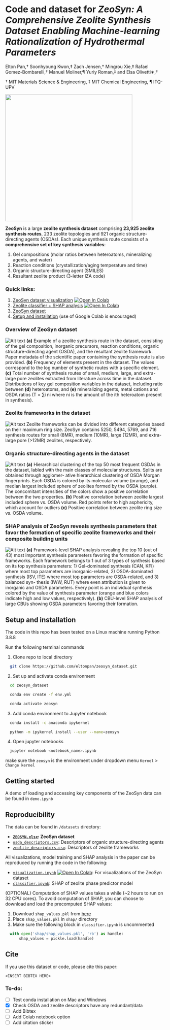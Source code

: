 # Code and dataset for *ZeoSyn: A Comprehensive Zeolite Synthesis Dataset Enabling Machine-learning Rationalization of Hydrothermal Parameters*

Elton Pan,† Soonhyoung Kwon,‡ Zach Jensen,† Mingrou Xie,‡ Rafael Gomez-Bombarelli,† Manuel Moliner,¶ Yuriy Roman,‡ and Elsa Olivetti∗,†

† MIT Materials Science & Engineering, ‡ MIT Chemical Engineering, ¶ ITQ-UPV

<img src="/figures/TOC.png" width="400"/> 

**ZeoSyn** is a large **zeolite synthesis dataset** comprising **23,925 zeolite synthesis routes**, 233 zeolite topologies and 921 organic structure-directing agents (OSDAs).
Each unique synthesis route consists of a **comprehensive set of key synthesis variables**:
1. Gel compositions (molar ratios between heteroatoms, mineralizing agents, and water)
2. Reaction conditions (crystallization/aging temperature and time)
3. Organic structure-directing agent (SMILES)
4. Resultant zeolite product (3-letter IZA code)

### Quick links:

1. [ZeoSyn dataset visualization](/visualization.ipynb) [![Open In Colab](https://colab.research.google.com/assets/colab-badge.svg)](https://colab.research.google.com/drive/1yUN0HfLVGgvQfThnRSFJjWw1Xwyncg0s?usp=sharing)
2. [Zeolite classifier + SHAP analysis](/classifier.ipynb) [![Open In Colab](https://colab.research.google.com/assets/colab-badge.svg)]()
3. [ZeoSyn dataset](/dataset/ZEOSYN.xlsx)
4. [Setup and installation](#setup-and-installation) (use of Google Colab is encouraged)

### Overview of ZeoSyn dataset
![Alt text](/figures/overview.png "overview")
**(a)** Example of a zeolite synthesis route in the
dataset, consisting of the gel composition, inorganic precursors, reaction conditions, organic
structure-directing agent (OSDA), and the resultant zeolite framework. Paper metadata of
the scientific paper containing the synthesis route is also provided. **(b)** Frequency of elements
present in the dataset. The values correspond to the log number of synthetic routes with a
specific element. **(c)** Total number of synthesis routes of small, medium, large, and extra-large pore zeolites extracted from literature across time in the dataset. Distributions of key gel composition variables in the dataset, including ratio between **(d)** heteroatoms, and **(e)**
mineralizing agents, metal cations and OSDA ratios (T = ∑i ni where ni is the amount of the ith heteroatom present in synthesis).

### Zeolite frameworks in the dataset
![Alt text](/figures/zeo_distribution_by_zeotype_pore.png "frameworks")
Zeolite frameworks can be divided into different categories based on their maximum ring
size. ZeoSyn contains 5250, 5494, 5769, and 716 synthesis routes for small (8MR), medium
(10MR), large (12MR), and extra-large pore (>12MR) zeolites, respectively.

### Organic structure-directing agents in the dataset
![Alt text](/figures/osda_hierarchy.png "osda")
**(a)** Hierarchical clustering of the top 50 most frequent OSDAs in the dataset,
labled with the main classes of molecular structures. Splits are obtained through agglomer-
ative hierarchical clustering of OSDA Morgan fingerprints. Each OSDA is colored by its
molecular volume (orange), and median largest included sphere of zeolites formed by the
OSDA (purple). The concomitant intensities of the colors show a positive correlation between the two properties. **(b)** Positive correlation between zeolite largest included sphere vs.
OSDA volume. Red points refer to high asphericity, which account for outliers **(c)** Positive
correlation between zeolite ring size vs. OSDA volume.

### SHAP analysis of ZeoSyn reveals synthesis parameters that favor the formation of specific zeolite frameworks and their composite building units
![Alt text](/figures/SHAP_zeolite_cbu.png "shap")
**(a)** Framework-level SHAP analysis revealing the top 10 (out of 43) most important
synthesis parameters favoring the formation of specific frameworks. Each framework belongs
to 1 out of 3 types of synthesis based on its top synthesis parameters: 1) Gel-dominated synthesis (CAN, KFI) where most top parameters are inorganic-related, 2) OSDA-dominated
synthesis (ISV, ITE) where most top parameters are OSDA-related, and 3) balanced syn-
thesis (IWW, RUT) where even attribution is given to inorganic and OSDA parameters.
Every point is an individual synthesis colored by the value of synthesis parameter (orange
and blue colors indicate high and low values, respectively). **(b)** CBU-level SHAP analysis
of large CBUs showing OSDA parameters favoring their formation.

## Setup and installation

The code in this repo has been tested on a Linux machine running Python 3.8.8

Run the following terminal commands 

1. Clone repo to local directory

```bash
  git clone https://github.com/eltonpan/zeosyn_dataset.git
```

2. Set up and activate conda environment
```bash
  cd zeosyn_dataset
```
```bash
  conda env create -f env.yml
```
```bash
  conda activate zeosyn
```

3. Add conda environment to Jupyter notebook
```bash
  conda install -c anaconda ipykernel
```
```bash
  python -m ipykernel install --user --name=zeosyn
```

4. Open jupyter notebooks
```bash
  jupyter notebook <notebook_name>.ipynb
```

make sure the `zeosyn` is the environment under dropdown menu `Kernel` > `Change kernel`

## Getting started
A demo of loading and accessing key components of the ZeoSyn data can be found in `demo.ipynb`

## Reproducibility
The data can be found in `/datasets` directory:

* **[`ZEOSYN.xlsx`](/dataset/ZEOSYN.xlsx): ZeoSyn dataset**
* [`osda_descriptors.csv`](/dataset/osda_descriptors.csv): Descriptors of organic structure-directing agents
* [`zeolite_descriptors.csv`](/dataset/zeolite_descriptors.csv): Descriptors of zeolite frameworks

All visualizations, model training and SHAP analysis in the paper can be reproduced by running the code in the following: 

* [`visualization.ipynb`](/visualization.ipynbv) [![Open In Colab](https://colab.research.google.com/assets/colab-badge.svg)](https://colab.research.google.com/drive/1yUN0HfLVGgvQfThnRSFJjWw1Xwyncg0s?usp=sharing): For visualizations of the ZeoSyn dataset
* [`classifier.ipynb`](/classifier.ipynb): SHAP of zeolite phase predictor model

(OPTIONAL) Computation of SHAP values takes a while (~2 hours to run on 32 CPU cores). To avoid computation of SHAP, you can choose to download and load the precomputed SHAP values:
1. Download `shap_values.pkl` from [here](https://figshare.com/s/5519f7668ff2f631f47f)
2. Place `shap_values.pkl` in `shap/` directory
3. Make sure the following block in `classifier.ipynb` is uncommented
  ```python 
    with open('shap/shap_values.pkl', 'rb') as handle:
        shap_values = pickle.load(handle)
  ``` 


## Cite
If you use this dataset or code, please cite this paper:
```
<INSERT BIBTEX HERE>
```

### To-do:
- [ ] Test conda installation on Mac and Windows
- [x] Check OSDA and zeolite descriptors have any redundant/data
- [ ] Add Bibtex
- [ ] Add Colab notebook option
- [ ] Add citation sticker